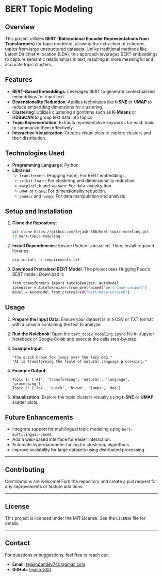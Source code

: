 # **BERT Topic Modeling**

## **Overview**
This project utilizes **BERT (Bidirectional Encoder Representations from Transformers)** for topic modeling, allowing the extraction of coherent topics from large unstructured datasets. Unlike traditional methods like Latent Dirichlet Allocation (LDA), this approach leverages BERT embeddings to capture semantic relationships in text, resulting in more meaningful and accurate topic clusters.

## **Features**
- **BERT-Based Embeddings**: Leverages BERT to generate contextualized embeddings for input text.
- **Dimensionality Reduction**: Applies techniques like **t-SNE** or **UMAP** to reduce embedding dimensions for clustering.
- **Clustering**: Utilizes clustering algorithms such as **K-Means** or **HDBSCAN** to group text data into topics.
- **Topic Representation**: Extracts representative keywords for each topic to summarize them effectively.
- **Interactive Visualization**: Creates visual plots to explore clusters and their distribution.


## **Technologies Used**
- **Programming Language**: Python
- **Libraries**:
  - `transformers` (Hugging Face): For BERT embeddings.
  - `scikit-learn`: For clustering and dimensionality reduction.
  - `matplotlib` and `seaborn`: For data visualization.
  - `UMAP` or `t-SNE`: For dimensionality reduction.
  - `pandas` and `numpy`: For data manipulation and analysis.

## **Setup and Installation**

1. **Clone the Repository**:
   ```bash
   git clone https://github.com/tejash-300/bert-topic-modeling.git
   cd bert-topic-modeling
   ```

2. **Install Dependencies**:
   Ensure Python is installed. Then, install required libraries:
   ```bash
   pip install -r requirements.txt
   ```

3. **Download Pretrained BERT Model**:
   The project uses Hugging Face's BERT model. Download it:
   ```bash
   from transformers import AutoTokenizer, AutoModel
   tokenizer = AutoTokenizer.from_pretrained("bert-base-uncased")
   model = AutoModel.from_pretrained("bert-base-uncased")
   ```


## **Usage**

1. **Prepare the Input Data**:
   Ensure your dataset is in a CSV or TXT format with a column containing the text to analyze.

2. **Run the Notebook**:
   Open the `bert_topic_modeling.ipynb` file in Jupyter Notebook or Google Colab and execute the cells step-by-step.

3. **Example Input**:
   ```plaintext
   "The quick brown fox jumps over the lazy dog."
   "AI is transforming the field of natural language processing."
   ```

4. **Example Output**:
   ```plaintext
   Topic 1: ['AI', 'transforming', 'natural', 'language', 'processing']
   Topic 2: ['fox', 'quick', 'brown', 'jumps', 'dog']
   ```

5. **Visualization**:
   Explore the topic clusters visually using **t-SNE** or **UMAP** scatter plots.


## **Future Enhancements**
- Integrate support for multilingual topic modeling using `bert-multilingual-cased`.
- Add a web-based interface for easier interaction.
- Automate hyperparameter tuning for clustering algorithms.
- Improve scalability for large datasets using distributed processing.

---

## **Contributing**
Contributions are welcome! Fork the repository and create a pull request for any improvements or feature additions.

---

## **License**
This project is licensed under the MIT License. See the `LICENSE` file for details.

---

## **Contact**
For questions or suggestions, feel free to reach out:
- **Email**: tejashpandey740@gmail.com
- **GitHub**: [tejash-300](https://github.com/tejash-300)
